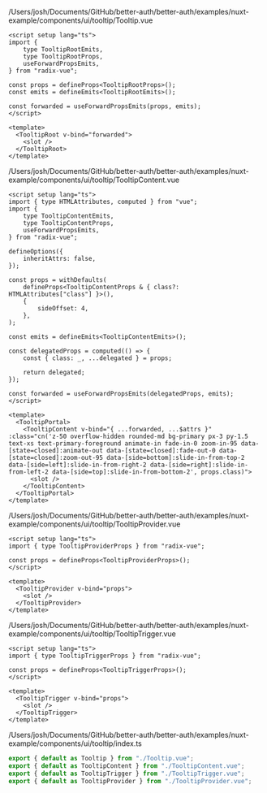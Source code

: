 /Users/josh/Documents/GitHub/better-auth/better-auth/examples/nuxt-example/components/ui/tooltip/Tooltip.vue
```
<script setup lang="ts">
import {
	type TooltipRootEmits,
	type TooltipRootProps,
	useForwardPropsEmits,
} from "radix-vue";

const props = defineProps<TooltipRootProps>();
const emits = defineEmits<TooltipRootEmits>();

const forwarded = useForwardPropsEmits(props, emits);
</script>

<template>
  <TooltipRoot v-bind="forwarded">
    <slot />
  </TooltipRoot>
</template>

```
/Users/josh/Documents/GitHub/better-auth/better-auth/examples/nuxt-example/components/ui/tooltip/TooltipContent.vue
```
<script setup lang="ts">
import { type HTMLAttributes, computed } from "vue";
import {
	type TooltipContentEmits,
	type TooltipContentProps,
	useForwardPropsEmits,
} from "radix-vue";

defineOptions({
	inheritAttrs: false,
});

const props = withDefaults(
	defineProps<TooltipContentProps & { class?: HTMLAttributes["class"] }>(),
	{
		sideOffset: 4,
	},
);

const emits = defineEmits<TooltipContentEmits>();

const delegatedProps = computed(() => {
	const { class: _, ...delegated } = props;

	return delegated;
});

const forwarded = useForwardPropsEmits(delegatedProps, emits);
</script>

<template>
  <TooltipPortal>
    <TooltipContent v-bind="{ ...forwarded, ...$attrs }" :class="cn('z-50 overflow-hidden rounded-md bg-primary px-3 py-1.5 text-xs text-primary-foreground animate-in fade-in-0 zoom-in-95 data-[state=closed]:animate-out data-[state=closed]:fade-out-0 data-[state=closed]:zoom-out-95 data-[side=bottom]:slide-in-from-top-2 data-[side=left]:slide-in-from-right-2 data-[side=right]:slide-in-from-left-2 data-[side=top]:slide-in-from-bottom-2', props.class)">
      <slot />
    </TooltipContent>
  </TooltipPortal>
</template>

```
/Users/josh/Documents/GitHub/better-auth/better-auth/examples/nuxt-example/components/ui/tooltip/TooltipProvider.vue
```
<script setup lang="ts">
import { type TooltipProviderProps } from "radix-vue";

const props = defineProps<TooltipProviderProps>();
</script>

<template>
  <TooltipProvider v-bind="props">
    <slot />
  </TooltipProvider>
</template>

```
/Users/josh/Documents/GitHub/better-auth/better-auth/examples/nuxt-example/components/ui/tooltip/TooltipTrigger.vue
```
<script setup lang="ts">
import { type TooltipTriggerProps } from "radix-vue";

const props = defineProps<TooltipTriggerProps>();
</script>

<template>
  <TooltipTrigger v-bind="props">
    <slot />
  </TooltipTrigger>
</template>

```
/Users/josh/Documents/GitHub/better-auth/better-auth/examples/nuxt-example/components/ui/tooltip/index.ts
```typescript
export { default as Tooltip } from "./Tooltip.vue";
export { default as TooltipContent } from "./TooltipContent.vue";
export { default as TooltipTrigger } from "./TooltipTrigger.vue";
export { default as TooltipProvider } from "./TooltipProvider.vue";

```
